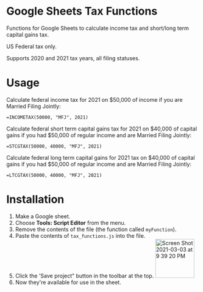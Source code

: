 # Google Sheets Tax Functions

Functions for Google Sheets to calculate income tax and short/long term capital gains tax.

US Federal tax only.

Supports 2020 and 2021 tax years, all filing statuses.

# Usage

Calculate federal income tax for 2021 on $50,000 of income if you are Married Filing Jointly:

```
=INCOMETAX(50000, "MFJ", 2021)
```

Calculate federal short term capital gains tax for 2021 on $40,000 of capital gains if you had $50,000 of regular income
and are Married Filing Jointly:

```
=STCGTAX(50000, 40000, "MFJ", 2021)
```

Calculate federal long term capital gains for 2021 tax on $40,000 of capital gains if you had $50,000 of regular income
and are Married Filing Jointly:

```
=LTCGTAX(50000, 40000, "MFJ", 2021)
```

# Installation

1. Make a Google sheet.
2. Choose **Tools: Script Editor** from the menu.
3. Remove the contents of the file (the function called `myFunction`).
4. Paste the contents of `tax_functions.js` into the file.
5. Click the 'Save project" button in the toolbar at the top. <img width="102" alt="Screen Shot 2021-03-03 at 9 39 20 PM" src="https://user-images.githubusercontent.com/16927/109916905-479fd700-7c69-11eb-831b-b22d72b1b974.png">
6. Now they're available for use in the sheet.
